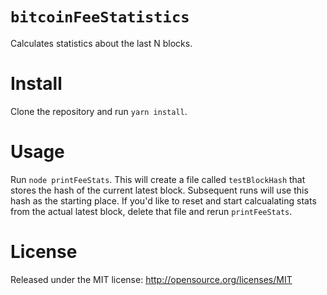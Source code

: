 
`bitcoinFeeStatistics`
=====

Calculates statistics about the last N blocks.


Install
=======

Clone the repository and run `yarn install`.

Usage
======

Run `node printFeeStats`. This will create a file called `testBlockHash` that stores the hash of the current latest block. Subsequent runs will use this hash as the starting place. If you'd like to reset and start calcualating stats from the actual latest block, delete that file and rerun `printFeeStats`.

License
=======
Released under the MIT license: http://opensource.org/licenses/MIT